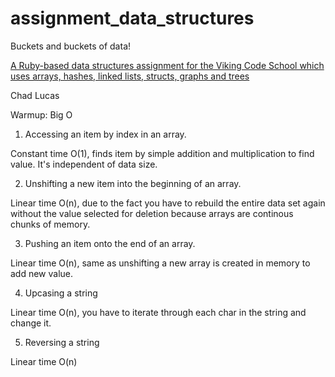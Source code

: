 # assignment_data_structures
Buckets and buckets of data!

[A Ruby-based data structures assignment for the Viking Code School which uses arrays, hashes, linked lists, structs, graphs and trees](http://www.vikingcodeschool.com)

Chad Lucas

Warmup: Big O

1. Accessing an item by index in an array.

Constant time O(1), finds item by simple addition and multiplication to find value. It's independent of data size.

2. Unshifting a new item into the beginning of an array.

Linear time O(n), due to the fact you have to rebuild the entire data set again without the value selected for deletion because arrays are continous chunks of memory.

3. Pushing an item onto the end of an array.

Linear time O(n), same as unshifting a new array is created in memory to add new value. 

4. Upcasing a string

Linear time O(n), you have to iterate through each char in the string and change it.

5. Reversing a string

Linear time O(n)




